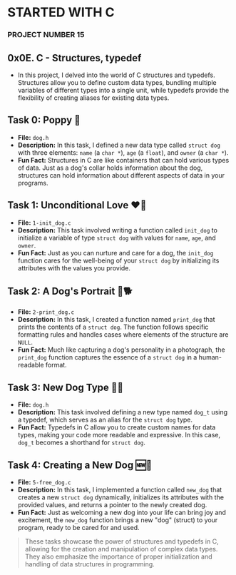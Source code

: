 # STARTED WITH C
### PROJECT NUMBER 15
## 0x0E. C - Structures, typedef


* In this project, I delved into the world of C structures and typedefs.
Structures allow you to define custom data types, bundling multiple variables of different types into a single unit, while typedefs provide the flexibility of creating aliases for existing data types.

## Task 0: Poppy 🐶
- **File:** `dog.h`
- **Description:** In this task, I defined a new data type called `struct dog` with three elements: `name` (a `char *`), `age` (a `float`), and `owner` (a `char *`).
- **Fun Fact:** Structures in C are like containers that can hold various types of data. Just as a dog's collar holds information about the dog, structures can hold information about different aspects of data in your programs.

## Task 1: Unconditional Love ❤️🐾
- **File:** `1-init_dog.c`
- **Description:** This task involved writing a function called `init_dog` to initialize a variable of type `struct dog` with values for `name`, `age`, and `owner`.
- **Fun Fact:** Just as you can nurture and care for a dog, the `init_dog` function cares for the well-being of your `struct dog` by initializing its attributes with the values you provide.

## Task 2: A Dog's Portrait 📸🐕
- **File:** `2-print_dog.c`
- **Description:** In this task, I created a function named `print_dog` that prints the contents of a `struct dog`. The function follows specific formatting rules and handles cases where elements of the structure are `NULL`.
- **Fun Fact:** Much like capturing a dog's personality in a photograph, the `print_dog` function captures the essence of a `struct dog` in a human-readable format.

## Task 3: New Dog Type 🐾🐶
- **File:** `dog.h`
- **Description:** This task involved defining a new type named `dog_t` using a typedef, which serves as an alias for the `struct dog` type.
- **Fun Fact:** Typedefs in C allow you to create custom names for data types, making your code more readable and expressive. In this case, `dog_t` becomes a shorthand for `struct dog`.

## Task 4: Creating a New Dog 🆕🐶
- **File:** `5-free_dog.c`
- **Description:** In this task, I implemented a function called `new_dog` that creates a new `struct dog` dynamically, initializes its attributes with the provided values, and returns a pointer to the newly created dog.
- **Fun Fact:** Just as welcoming a new dog into your life can bring joy and excitement, the `new_dog` function brings a new "dog" (struct) to your program, ready to be cared for and used.

> These tasks showcase the power of structures and typedefs in C, allowing for the creation and manipulation of complex data types. They also emphasize the importance of proper initialization and handling of data structures in programming.


